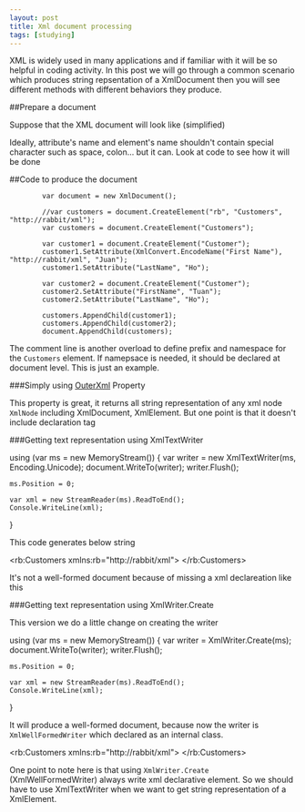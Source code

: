```yaml
---
layout: post
title: Xml document processing
tags: [studying]
---
```


XML is widely used in many applications and if familiar with it will be so helpful in coding activity.
In this post we will go through a common scenario which produces string repsentation of a XmlDocument
then you will see different methods with different behaviors they produce.

##Prepare a document

Suppose that the XML document will look like (simplified)

<Customers>
	<Customer First Name="Juan" LastName="Ho"></Customer>
	<!-- I want an attribute of "First Name", with a space-->
	<Customer FirstName="Tuan" LastName="Ho"></Customer>
</Customers>

Ideally, attribute's name and element's name shouldn't contain special character such as space, colon...
but it can. Look at code to see how it will be done

##Code to produce the document

            var document = new XmlDocument();

            //var customers = document.CreateElement("rb", "Customers", "http://rabbit/xml");
			var customers = document.CreateElement("Customers");

            var customer1 = document.CreateElement("Customer");
            customer1.SetAttribute(XmlConvert.EncodeName("First Name"), "http://rabbit/xml", "Juan");
            customer1.SetAttribute("LastName", "Ho");

            var customer2 = document.CreateElement("Customer");
            customer2.SetAttribute("FirstName", "Tuan");
            customer2.SetAttribute("LastName", "Ho");

            customers.AppendChild(customer1);
            customers.AppendChild(customer2);
            document.AppendChild(customers);

The comment line is another overload to define prefix and namespace for the `Customers` element.
If namepsace is needed, it should be declared at document level. This is just an example.

###Simply using [OuterXml][1] Property

This property is great, it returns all string representation of any xml node `XmlNode` including XmlDocument, XmlElement.
But one point is that it doesn't include declaration tag

<?xml version="1.0" encoding="utf-8"?>

###Getting text representation using XmlTextWriter

using (var ms = new MemoryStream())
{
	var writer = new XmlTextWriter(ms, Encoding.Unicode);
	document.WriteTo(writer);
	writer.Flush();

	ms.Position = 0;

	var xml = new StreamReader(ms).ReadToEnd();
	Console.WriteLine(xml);
}

This code generates below string

<rb:Customers xmlns:rb="http://rabbit/xml">
	<Customer rb:First_x0020_Name="Juan" LastName="Ho" />
	<Customer FirstName="Tuân" LastName="Hò" />
</rb:Customers>

It's not a well-formed document because of missing a xml declareation like this

<?xml version="1.0" encoding="utf-8"?>

###Getting text representation using XmlWriter.Create

This version we do a little change on creating the writer

using (var ms = new MemoryStream())
{
	var writer = XmlWriter.Create(ms);
	document.WriteTo(writer);
	writer.Flush();
	
	ms.Position = 0;

	var xml = new StreamReader(ms).ReadToEnd();
	Console.WriteLine(xml);
}

It will produce a well-formed document, because now the writer is `XmlWellFormedWriter` which declared as an internal class.

<?xml version="1.0" encoding="utf-8"?>
<rb:Customers xmlns:rb="http://rabbit/xml">
	<Customer rb:First_x0020_Name="Juan" LastName="Ho" />
	<Customer FirstName="Tuân" LastName="Hò" />
</rb:Customers>

One point to note here is that using `XmlWriter.Create` (XmlWellFormedWriter) always write xml declarative element.
So we should have to use XmlTextWriter when we want to get string representation of a XmlElement.


[1]: https://msdn.microsoft.com/en-us/library/system.xml.xmlnode.outerxml.aspx